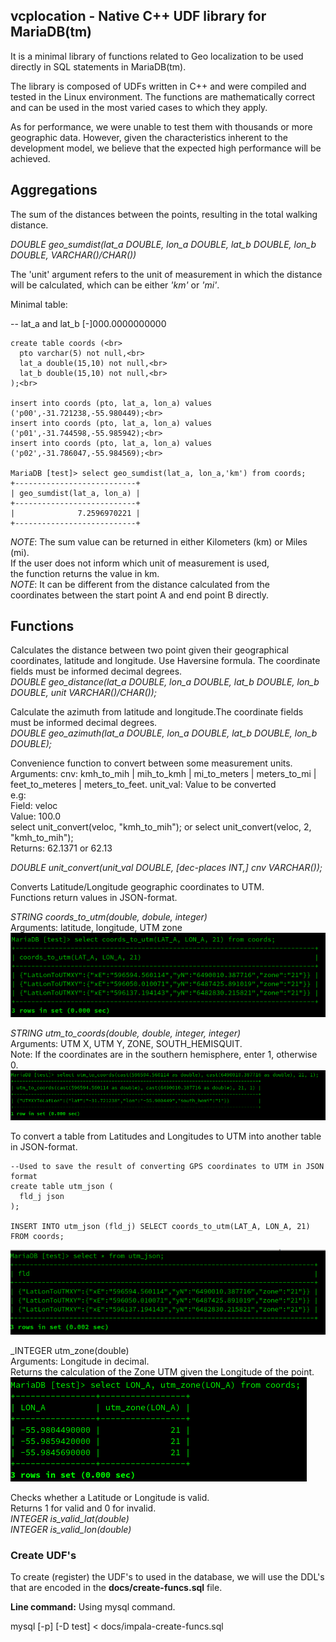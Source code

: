 ## vcplocation - Native C++ UDF library for MariaDB(tm)

It is a minimal library of functions related to Geo localization
to be used directly in SQL statements in MariaDB(tm).

The library is composed of UDFs written in C++ and were compiled and tested in the Linux environment.
The functions are mathematically correct and can be used in the most varied cases to which they apply.

As for performance, we were unable to test them with thousands or more geographic data. However, given the characteristics inherent to the development model, we believe that the expected high performance will be achieved.

## Aggregations
The sum of the distances between the points, resulting in the total walking distance.

_DOUBLE geo_sumdist(lat_a DOUBLE, lon_a DOUBLE, lat_b DOUBLE, lon_b DOUBLE, VARCHAR()/CHAR())_

The 'unit' argument refers to the unit of measurement in which the distance will be calculated, which can be either _'km'_ or _'mi'_.

Minimal table:

-- lat_a and lat_b [-]000.0000000000
```
create table coords (<br>
  pto varchar(5) not null,<br>
  lat_a double(15,10) not null,<br>
  lat_b double(15,10) not null,<br>
);<br>

insert into coords (pto, lat_a, lon_a) values ('p00',-31.721238,-55.980449);<br>
insert into coords (pto, lat_a, lon_a) values ('p01',-31.744598,-55.985942);<br>
insert into coords (pto, lat_a, lon_a) values ('p02',-31.786047,-55.984569);<br>

MariaDB [test]> select geo_sumdist(lat_a, lon_a,'km') from coords;
+---------------------------+
| geo_sumdist(lat_a, lon_a) |
+---------------------------+
|              7.2596970221 |
+---------------------------+
```
_NOTE_: The sum value can be returned in either Kilometers (km) or Miles (mi).<br>
        If the user does not inform which unit of measurement is used,<br>
        the function returns the value in km.<br>
_NOTE_: It can be different from the distance calculated from the<br>
         coordinates between the start point A and end point B directly.


## Functions
Calculates the distance between two point given their geographical coordinates, latitude and longitude. Use Haversine formula. The coordinate fields must be informed decimal degrees.<br>
_DOUBLE geo_distance(lat_a DOUBLE, lon_a DOUBLE, lat_b DOUBLE, lon_b DOUBLE, unit VARCHAR()/CHAR());_

Calculate the azimuth from latitude and longitude.The coordinate fields must be informed decimal degrees.<br>
_DOUBLE geo_azimuth(lat_a DOUBLE, lon_a DOUBLE, lat_b DOUBLE, lon_b DOUBLE);_

Convenience function to convert between some measurement units.<br>
Arguments:
cnv: kmh_to_mih | mih_to_kmh | mi_to_meters | meters_to_mi | feet_to_meteres | meters_to_feet.
unit_val: Value to be converted<br>
e.g:<br>
Field: veloc<br>
Value: 100.0<br>
select unit_convert(veloc, "kmh_to_mih"); or select unit_convert(veloc, 2, "kmh_to_mih");<br>
Returns:  62.1371 or 62.13<br>

_DOUBLE unit_convert(unit_val DOUBLE, [dec-places INT,] cnv VARCHAR());_<br>

Converts Latitude/Longitude geographic coordinates to UTM.<br>
Functions return values in JSON-format.<br>


_STRING coords_to_utm(double, dobule, integer)_<br>
Arguments: latitude, longitude, UTM zone<br>
![](docs/ex-coords2utm.png)

_STRING utm_to_coords(double, double, integer, integer)_<br>
Arguments: UTM X, UTM Y, ZONE, SOUTH_HEMISQUIT.<br>
Note: If the coordinates are in the southern hemisphere, enter 1, otherwise 0.<br>
![](docs/ex-utm2coords.png)

To convert a table from Latitudes and Longitudes to UTM into another table in JSON-format.<br>
```
--Used to save the result of converting GPS coordinates to UTM in JSON format
create table utm_json (
  fld_j json
);

INSERT INTO utm_json (fld_j) SELECT coords_to_utm(LAT_A, LON_A, 21) FROM coords;
```
![](docs/ex-json01.png)


_INTEGER utm_zone(double)<br>
Arguments: Longitude in decimal.<br>
Returns the calculation of the Zone UTM given the Longitude of the point.<br>
![](docs/ex-utmzone.png)


Checks whether a Latitude or Longitude is valid.<br>
Returns 1 for valid and 0 for invalid.<br>
_INTEGER is_valid_lat(double)_<br>
_INTEGER is_valid_lon(double)_<br>



### Create UDF's

To create (register) the UDF's to used in the database, we will use the DDL's that are encoded in the __docs/create-funcs.sql__ file.

__Line command:__ Using mysql command.

mysql [-p] [-D test] <  docs/impala-create-funcs.sql

